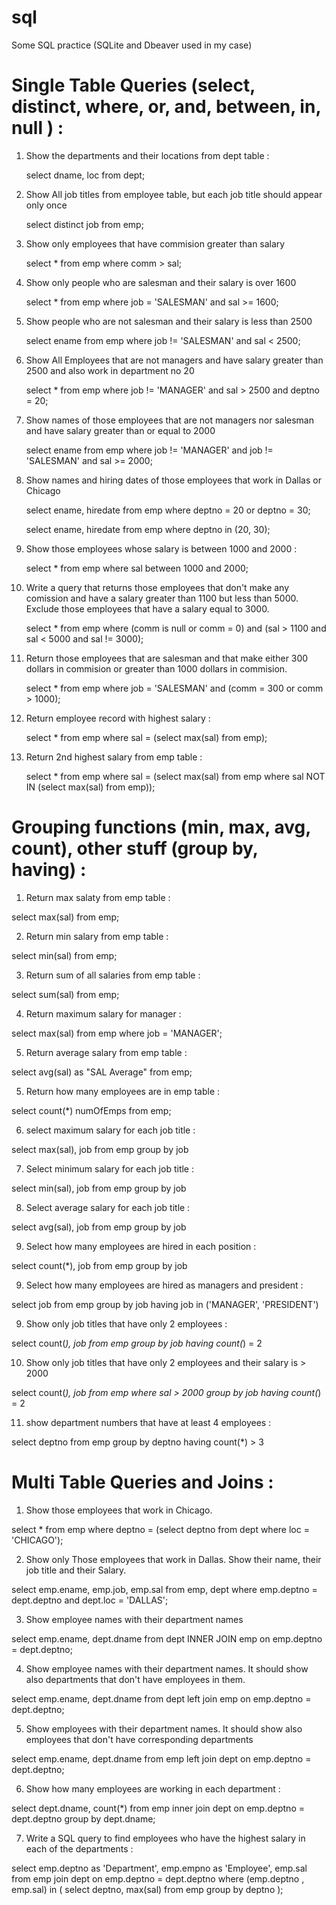 # sql

Some SQL practice (SQLite and Dbeaver used in my case)

# Single Table Queries (select, distinct, where, or, and, between, in, null ) : 

1. Show the departments and their locations from dept table : 

	select dname, loc from dept;

2. Show All job titles from employee table, but each job title should appear only once

	select distinct job from emp;

3. Show only employees that have commision greater than salary 

	select * from emp where comm > sal;

4. Show only people who are salesman and their salary is over 1600

	select *  from emp where job = 'SALESMAN' and sal >= 1600;

5. Show people who are not salesman and their salary is less than 2500 

	select ename from emp where job != 'SALESMAN' and sal < 2500;

6. Show All Employees that are not managers and have salary greater than 2500 and also work in department no 20

	select *  from emp where job != 'MANAGER' and sal > 2500 and deptno = 20;

7. Show names of those employees that are not managers nor salesman and have salary greater than or equal to 2000 

	select ename from emp where job != 'MANAGER' and job != 'SALESMAN' and sal >= 2000;

8. Show names and hiring dates of those employees that work in Dallas or Chicago 

	select ename, hiredate from emp where deptno = 20  or deptno = 30;

	select ename, hiredate from emp where deptno in (20, 30);

9. Show those employees whose salary is between 1000 and 2000 : 

	select * from emp where sal between 1000 and 2000;

10. Write a query that returns those employees that don't make any comission and have a salary greater than 1100 but less than 5000. Exclude those employees that have a salary equal to 3000. 

	select * from emp where (comm is null or comm = 0) and (sal > 1100 and sal < 5000 and sal != 3000);

11. Return those employees that are salesman and that make either 300 dollars in commision or greater than 1000 dollars in commision. 

	select * from emp where job = 'SALESMAN' and (comm = 300 or comm > 1000);

12. Return employee record with highest salary : 

	select * from emp where sal = (select max(sal) from emp);

13. Return 2nd highest salary from emp table : 

	select * from emp where sal = (select max(sal) from emp where sal NOT IN (select max(sal) from emp));
	

# Grouping functions (min, max, avg, count), other stuff (group by, having) : 

1. Return max salaty from emp table : 

select max(sal) from emp;

2. Return min salary from emp table :   

select min(sal) from emp;

3. Return sum of all salaries from emp table :

select sum(sal) from emp;

4. Return maximum salary for manager : 

select max(sal) from emp where job = 'MANAGER';

5. Return average salary from emp table : 

select avg(sal) as "SAL Average" from emp;

5. Return how many employees are in emp table :  

select count(*) numOfEmps from emp;

6. select maximum salary for each job title : 

select max(sal), job from emp group by job

7. Select minimum salary for each job title :

select min(sal), job from emp group by job

8. Select average salary for each job title :  

select avg(sal), job from emp group by job

9. Select how many employees are hired in each position : 

select count(*), job from emp group by job

9. Select how many employees are hired as managers and president : 

select job from emp group by job having job in ('MANAGER', 'PRESIDENT')

9. Show only job titles that have only 2 employees : 

select count(*), job from emp group by job having count(*) = 2

10. Show only job titles that have only 2 employees and their salary is > 2000

select count(*), job from emp where sal > 2000 group by job having count(*) = 2

11. show department numbers that have at least 4 employees : 

select deptno from emp group by deptno having count(*) > 3

# Multi Table Queries and Joins :

1. Show those employees that work in Chicago.

select * from emp where deptno = (select deptno from dept where loc = 'CHICAGO');

2. Show only Those employees that work in Dallas. Show their name, their job title and their Salary.

select emp.ename, emp.job, emp.sal from emp, dept where emp.deptno = dept.deptno and dept.loc = 'DALLAS';

3. Show employee names with their department names 

select emp.ename, dept.dname from dept INNER JOIN emp on emp.deptno = dept.deptno;

 4. Show employee names with their department names. It should show also departments that don't have employees in them.

select emp.ename, dept.dname from dept left join emp on emp.deptno = dept.deptno;

 5. Show employees with their department names. It should show also employees that don't have corresponding departments

select emp.ename, dept.dname from emp left join dept on emp.deptno = dept.deptno;

 6. Show how many employees are working in each department :

select dept.dname, count(*) from emp inner join dept on emp.deptno = dept.deptno group by dept.dname;

7. Write a SQL query to find employees who have the highest salary in each of the departments : 

select
    emp.deptno as 'Department',
    emp.empno as 'Employee',
    emp.sal
from
    emp
        join
    dept on emp.deptno = dept.deptno
where
    (emp.deptno , emp.sal) in
    (   select
            deptno, max(sal)
        from
            emp
        group by deptno
	);
